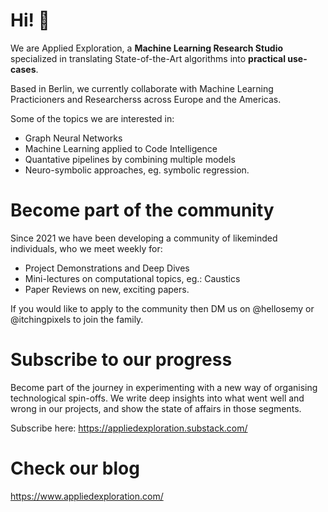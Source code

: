 <!--

**Here are some ideas to get you started:**

🙋‍♀️ A short introduction - what is your organization all about?
🌈 Contribution guidelines - how can the community get involved?
👩‍💻 Useful resources - where can the community find your docs? Is there anything else the community should know?
🍿 Fun facts - what does your team eat for breakfast?
🧙 Remember, you can do mighty things with the power of [Markdown](https://docs.github.com/github/writing-on-github/getting-started-with-writing-and-formatting-on-github/basic-writing-and-formatting-syntax)
-->

# Hi! 👋

We are Applied Exploration, a **Machine Learning Research Studio** specialized in translating State-of-the-Art algorithms into **practical use-cases**.

Based in Berlin, we currently collaborate with Machine Learning Practicioners and Researcherss across Europe and the Americas.

Some of the topics we are interested in:
- Graph Neural Networks
- Machine Learning applied to Code Intelligence
- Quantative pipelines by combining multiple models
- Neuro-symbolic approaches, eg. symbolic regression.

# Become part of the community

Since 2021 we have been developing a community of likeminded individuals, who we meet weekly for:

- Project Demonstrations and Deep Dives
- Mini-lectures on computational topics, eg.: Caustics
- Paper Reviews on new, exciting papers.

If you would like to apply to the community then DM us on @hellosemy or @itchingpixels to join the family.


# Subscribe to our progress

Become part of the journey in experimenting with a new way of organising technological spin-offs.
We write deep insights into what went well and wrong in our projects, and show the state of affairs in those segments.

Subscribe here:
https://appliedexploration.substack.com/


# Check our blog
https://www.appliedexploration.com/
